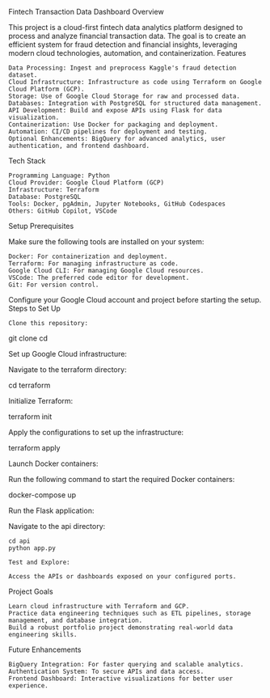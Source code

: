 Fintech Transaction Data Dashboard
Overview

This project is a cloud-first fintech data analytics platform designed to process and analyze financial transaction data. The goal is to create an efficient system for fraud detection and financial insights, leveraging modern cloud technologies, automation, and containerization.
Features

    Data Processing: Ingest and preprocess Kaggle's fraud detection dataset.
    Cloud Infrastructure: Infrastructure as code using Terraform on Google Cloud Platform (GCP).
    Storage: Use of Google Cloud Storage for raw and processed data.
    Databases: Integration with PostgreSQL for structured data management.
    API Development: Build and expose APIs using Flask for data visualization.
    Containerization: Use Docker for packaging and deployment.
    Automation: CI/CD pipelines for deployment and testing.
    Optional Enhancements: BigQuery for advanced analytics, user authentication, and frontend dashboard.

Tech Stack

    Programming Language: Python
    Cloud Provider: Google Cloud Platform (GCP)
    Infrastructure: Terraform
    Database: PostgreSQL
    Tools: Docker, pgAdmin, Jupyter Notebooks, GitHub Codespaces
    Others: GitHub Copilot, VSCode

Setup
Prerequisites

Make sure the following tools are installed on your system:

    Docker: For containerization and deployment.
    Terraform: For managing infrastructure as code.
    Google Cloud CLI: For managing Google Cloud resources.
    VSCode: The preferred code editor for development.
    Git: For version control.

Configure your Google Cloud account and project before starting the setup.
Steps to Set Up

    Clone this repository:

git clone <repository-url>
cd <repository-folder>

Set up Google Cloud infrastructure:

Navigate to the terraform directory:

cd terraform

Initialize Terraform:

terraform init

Apply the configurations to set up the infrastructure:

terraform apply

Launch Docker containers:

Run the following command to start the required Docker containers:

docker-compose up

Run the Flask application:

Navigate to the api directory:

    cd api
    python app.py

    Test and Explore:

    Access the APIs or dashboards exposed on your configured ports.

Project Goals

    Learn cloud infrastructure with Terraform and GCP.
    Practice data engineering techniques such as ETL pipelines, storage management, and database integration.
    Build a robust portfolio project demonstrating real-world data engineering skills.

Future Enhancements

    BigQuery Integration: For faster querying and scalable analytics.
    Authentication System: To secure APIs and data access.
    Frontend Dashboard: Interactive visualizations for better user experience.



